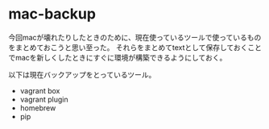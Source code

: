 # mac-backup

今回macが壊れたりしたときのために、現在使っているツールで使っているものをまとめておこうと思い至った。
それらをまとめてtextとして保存しておくことでmacを新しくしたときにすぐに環境が構築できるようにしておく。

以下は現在バックアップをとっているツール。

- vagrant box
- vagrant plugin
- homebrew
- pip
